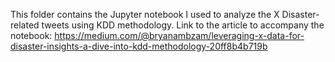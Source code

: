 This folder contains the Jupyter notebook I used to analyze the X Disaster-related tweets using KDD methodology.
Link to the article to accompany the notebook: https://medium.com/@bryanambzam/leveraging-x-data-for-disaster-insights-a-dive-into-kdd-methodology-20ff8b4b719b
